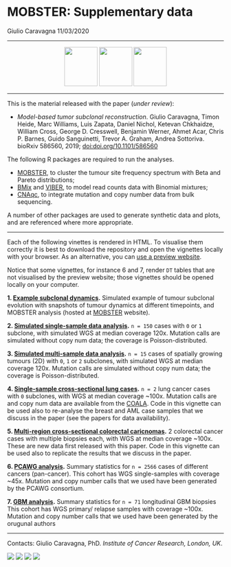 MOBSTER: Supplementary data
================
Giulio Caravagna
11/03/2020

-----

<center>

<a href="https://caravagn.github.io/mobster"><img src="https://caravagn.github.io/mobster/reference/figures/logo.png" width=77px height=91px></img></a>
<a href="https://caravagn.github.io/VIBER"><img src="https://caravagn.github.io/VIBER/reference/figures/logo.png" width=77px height=91px></img></a>
<a href="https://caravagn.github.io/CNAqc"><img src="https://caravagn.github.io/CNAqc/reference/figures/logo.png" width=77px height=91px></img></a>

</center>

-----

This is the material released with the paper (*under review*):

  - *Model-based tumor subclonal reconstruction*. Giulio Caravagna,
    Timon Heide, Marc Williams, Luis Zapata, Daniel Nichol, Ketevan
    Chkhaidze, William Cross, George D. Cresswell, Benjamin Werner,
    Ahmet Acar, Chris P. Barnes, Guido Sanguinetti, Trevor A. Graham,
    Andrea Sottoriva. bioRxiv 586560, 2019;
    [doi:doi.org/10.1101/586560](https://doi.org/10.1101/586560)

The following R packages are required to run the analyses.

  - [MOBSTER](https://caravagn.github.io/mobster), to cluster the tumour
    site frequency spectrum with Beta and Pareto distributions;
  - [BMix](https://caravagn.github.io/BMix) and
    [VIBER](https://caravagn.github.io/VIBER), to model read counts data
    with Binomial mixtures;
  - [CNAqc](https://caravagn.github.io/CNAqc), to integrate mutation and
    copy number data from bulk sequencing.

A number of other packages are used to generate synthetic data and
plots, and are referenced where more appropriate.

-----

Each of the following vinettes is rendered in HTML. To visualise them
correctly it is best to download the repository and open the vignettes
locally with your browser. As an alternative, you can [use a preview
website](https://htmlpreview.github.io/).

Notice that some vignettes, for instance 6 and 7, render `DT` tables
that are not visualised by the preview website; those vignettes should
be opened locally on your computer.

**1. [Example subclonal
dynamics](https://caravagn.github.io/mobster/articles/Example_tumour_simulation.html).**
Simulated example of tumour subclonal evolution with snapshots of tumour
dynamics at different timepoints, and MOBSTER analysis (hosted at
[MOBSTER](https://caravagn.github.io/mobster) website).

**2. [Simulated single-sample data
analysis](http://htmlpreview.github.io/?https://github.com/caravagn/mobster_supp_data/blob/master/Tumor_sim_nospace/Simulated_onesample.html).**
`n = 150` cases with `0` or `1` subclone, with simulated WGS at median
coverage 120x. Mutation calls are simulated without copy num data; the
coverage is Poisson-distributed.

**3. [Simulated multi-sample data
analysis](http://htmlpreview.github.io/?https://github.com/caravagn/mobster_supp_data/blob/master/Tumor_sim_space/Simulated_multisample.html).**
`n = 15` cases of spatially growing tumours (2D) with `0`, `1` or `2`
subclones, with simulated WGS at median coverage 120x. Mutation calls
are simulated without copy num data; the coverage is
Poisson-distributed.

**4. [Single-sample cross-sectional lung
cases](http://htmlpreview.github.io/?https://github.com/caravagn/mobster_supp_data/blob/master/Lungs/Real_data_lungs.html).**
`n = 2` lung cancer cases with `0` subclones, with WGS at median
coverage ~100x. Mutation calls are and copy num data are available from
the [COALA](http://genome.kaist.ac.kr/). Code in this vignette can be
used also to re-analyse the breast and AML case samples that we discuss
in the paper (see the papers for data availability).

**5. [Multi-region cross-sectional colorectal
caricnomas](http://htmlpreview.github.io/?https://github.com/caravagn/mobster_supp_data/blob/master/CRC/CRC_vignette.html).**
2 colorectal cancer cases with multiple biopsies each, with WGS at
median coverage ~100x. These are new data first released with this
paper. Code in this vignette can be used also to replicate the results
that we discuss in the paper.

**6. [PCAWG
analysis](http://htmlpreview.github.io/?https://github.com/caravagn/mobster_supp_data/blob/master/PCAWG/PCAWG_analysis_table.html).**
Summary statistics for `n = 2566` cases of different cancers
(pan-cancer). This cohort has WGS single-samples with coverage ~45x.
Mutation and copy number calls that we used have been generated by the
PCAWG consortium.

**7. [GBM
analysis](http://htmlpreview.github.io/?https://github.com/caravagn/mobster_supp_data/blob/master/GBM/GBM_analysis_table.html).**
Summary statistics for `n = 71` longitudinal GBM biopsies This cohort
has WGS primary/ relapse samples with coverage ~100x. Mutation and copy
number calls that we used have been generated by the orugunal authors

-----

Contacts: Giulio Caravagna, PhD. *Institute of Cancer Research, London,
UK*.

[![](https://img.shields.io/badge/Email-gcaravagn@gmail.com-informational.svg?style=social)](mailto:gcaravagn@gmail.com)
[![](https://img.shields.io/badge/caravagn-informational.svg?style=social&logo=GitHub)](https://github.com/caravagn)
[![](https://img.shields.io/badge/@gcaravagna-informational.svg?style=social&logo=Twitter)](https://twitter.com/gcaravagna)
[![](https://img.shields.io/badge/Homepage-informational.svg?style=social&logo=Google)](https://sites.google.com/site/giuliocaravagna/)
